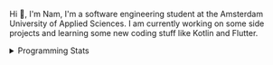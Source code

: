 Hi 👋, I'm Nam, I'm a software engineering student at the Amsterdam University of Applied Sciences. I am currently working on some side projects and learning some new coding stuff like Kotlin and Flutter. 

<details>
<summary>Programming Stats</summary>
<!-- Most used languages stats -->
<!-- [![Top Langs](https://github-readme-stats.vercel.app/api/top-langs/?username=namtphan&layout=compact)](https://github.com/namtphan2/github-readme-stats) -->
  
<!--START_SECTION:waka-->
**I'm a Night 🦉** 

```text
🌞 Morning    41 commits     █░░░░░░░░░░░░░░░░░░░░░░░░   6.39% 
🌆 Daytime    186 commits    ███████░░░░░░░░░░░░░░░░░░   28.97% 
🌃 Evening    247 commits    █████████░░░░░░░░░░░░░░░░   38.47% 
🌙 Night      168 commits    ██████░░░░░░░░░░░░░░░░░░░   26.17%

```
📅 **I'm Most Productive on Tuesday** 

```text
Monday       69 commits     ██░░░░░░░░░░░░░░░░░░░░░░░   10.75% 
Tuesday      112 commits    ████░░░░░░░░░░░░░░░░░░░░░   17.45% 
Wednesday    81 commits     ███░░░░░░░░░░░░░░░░░░░░░░   12.62% 
Thursday     98 commits     ███░░░░░░░░░░░░░░░░░░░░░░   15.26% 
Friday       98 commits     ███░░░░░░░░░░░░░░░░░░░░░░   15.26% 
Saturday     90 commits     ███░░░░░░░░░░░░░░░░░░░░░░   14.02% 
Sunday       94 commits     ███░░░░░░░░░░░░░░░░░░░░░░   14.64%

```


📊 **This Week I Spent My Time On** 

```text
⌚︎ Time Zone: Europe/Amsterdam

🔥 Editors: 
IntelliJ                 4 hrs 24 mins       █████████████░░░░░░░░░░░░   54.79% 
VS Code                  3 hrs 37 mins       ███████████░░░░░░░░░░░░░░   45.21%

💻 Operating System: 
Mac                      8 hrs 2 mins        █████████████████████████   100.0%

```


<!--END_SECTION:waka-->
</details>
